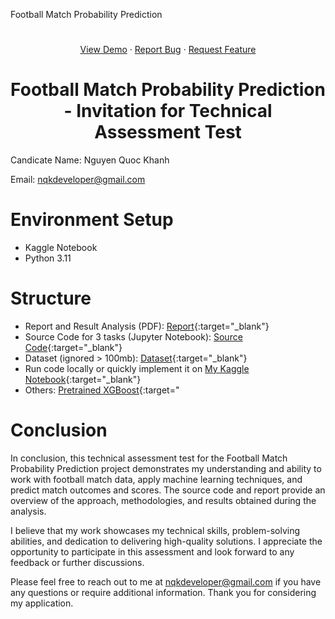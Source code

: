 
Football Match Probability Prediction
# 
<a name="readme-top"></a>
<div align="center">
  <p align="center">
    <a href="https://github.com/othneildrew/Best-README-Template">View Demo</a>
    ·
    <a href="https://github.com/nqkhanh2002/Football-Match-Probability-Prediction/issues">Report Bug</a>
    ·
    <a href="https://github.com/nqkhanh2002/Football-Match-Probability-Prediction/pulls">Request Feature</a>
  </p>
</div>

<h1 align="center"> Football Match Probability Prediction - Invitation for Technical Assessment Test </h1>

Candicate Name: Nguyen Quoc Khanh

Email: nqkdeveloper@gmail.com

# Environment Setup
- Kaggle Notebook
- Python 3.11  

# Structure

- Report and Result Analysis (PDF): [Report](Report.pdf){:target="_blank"}
- Source Code for 3 tasks (Jupyter Notebook): [Source Code](source){:target="_blank"}
- Dataset (ignored > 100mb): [Dataset](https://www.kaggle.com/competitions/football-match-probability-prediction){:target="_blank"}
- Run code locally or quickly implement it on [My Kaggle Notebook](https://www.kaggle.com/code/masterofdeception/thinkprompt-test-nqk){:target="_blank"}
- Others: [Pretrained XGBoost](https://www.kaggle.com/datasets/masterofdeception/xgboost-football){:target="

# Conclusion
In conclusion, this technical assessment test for the Football Match Probability Prediction project demonstrates my understanding and ability to work with football match data, apply machine learning techniques, and predict match outcomes and scores. The source code and report provide an overview of the approach, methodologies, and results obtained during the analysis.

I believe that my work showcases my technical skills, problem-solving abilities, and dedication to delivering high-quality solutions. I appreciate the opportunity to participate in this assessment and look forward to any feedback or further discussions.

Please feel free to reach out to me at nqkdeveloper@gmail.com if you have any questions or require additional information. Thank you for considering my application.
